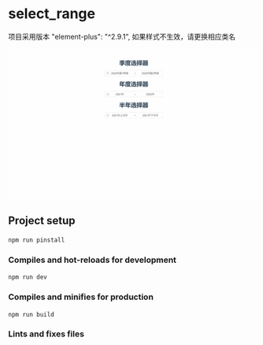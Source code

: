 # select_range

项目采用版本 "element-plus": "^2.9.1", 如果样式不生效，请更换相应类名


![本地路径](示例图.gif "相对路径演示") 


## Project setup

```
npm run pinstall
```

### Compiles and hot-reloads for development

```
npm run dev
```

### Compiles and minifies for production

```
npm run build
```

### Lints and fixes files

```

```
